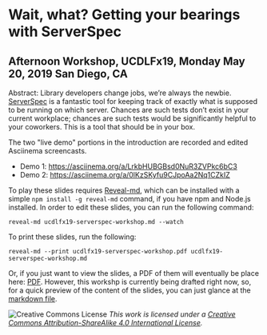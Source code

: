# Wait, what? Getting your bearings with ServerSpec
## Afternoon Workshop, UCDLFx19, Monday May 20, 2019 San Diego, CA

  Abstract: Library developers change jobs, we’re always the newbie.
  [ServerSpec](https://serverspec.org/) is a fantastic tool for keeping track of
  exactly what is supposed to be running on which server. Chances are such tests
  don’t exist in your current workplace; chances are such tests would be
  significantly helpful to your coworkers. This is a tool that should be in
  your box.

  The two "live demo" portions in the introduction are recorded and edited Asciinema screencasts.

  * Demo 1: https://asciinema.org/a/LrkbHUBGBsd0NuR3ZVPkc6bC3
  * Demo 2: https://asciinema.org/a/0lKzSKyfu9CJpoAa2Nq1CZkIZ

  To play these slides requires [Reveal-md](https://github.com/webpro/reveal-md), which
  can be installed with a simple `npm install -g reveal-md` command, if you have
  npm and Node.js installed. In order to edit these slides, you can run the
  following command:

  `reveal-md ucdlfx19-serverspec-workshop.md --watch`

  To print these slides, run the following:

  `reveal-md --print ucdlfx19-serverspec-workshop.pdf ucdlfx19-serverspec-workshop.md`

  Or, if you just want to view the slides, a PDF of them will eventually be place here:
  [PDF](ucdlfx19-serverspec-workshop.pdf). However, this workshp is currently being
  drafted right now, so, for a quick preview of the content of the slides, you
  can just glance at the [markdown file](ucldfx19-serverspec-workshop.md).

![Creative Commons License](https://i.creativecommons.org/l/by-sa/4.0/80x15.png)
_This work is licensed under a [Creative Commons Attribution-ShareAlike 4.0 International License](http://creativecommons.org/licenses/by-sa/4.0/)</a>._
